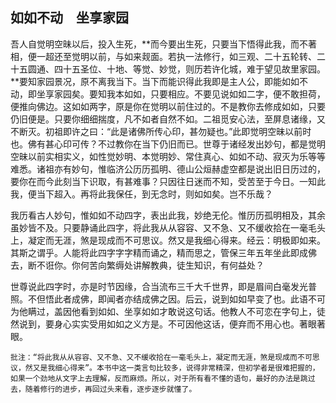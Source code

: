 ##  如如不动　坐享家园

吾人自觉明空昧以后，投入生死，**而今要出生死，只要当下悟得此我，而不著相，便一超还至觉明以前，与如来觌面。若执一法修行，如三观、二十五轮转、二十五圆通、四十五圣位、十地、等觉、妙觉，则历若许化城，难于望见故里家园。**要知家园景况，原不离我当下。当下而能识得此我即是主人公，即能如如不动，即坐享家园矣。要知我本如如，只要相应。不要见说如如二字，便不敢担荷，便推向佛边。这如如两字，原是你在觉明以前住过的。不是教你去修成如如，只要仍旧便是。只要你细细揣度，凡不如者自然不如。二祖觅安心法，至屏息诸缘，又不断灭。初祖即许之曰：“此是诸佛所传心印，甚勿疑也。”此即觉明空昧以前时也。佛有甚心印可传？不过教你在当下仍旧而已。世尊于诸经发出妙句，都是觉明空昧以前实相实义，如性觉妙明、本觉明妙、常住真心、如如不动、寂灭为乐等等难悉。诸祖亦有妙句，惟临济公历历孤明、德山公烜赫虚空都是说出旧日历过的，要你在而今此刻当下识取，有甚难事？只因往日迷而不知，受苦至于今日。一知此我，便当下超入。再将此我保任，到无念时，则如如矣。岂不乐哉？

我历看古人妙句，惟如如不动四字，表出此我，妙绝无伦。惟历历孤明相及，其余虽妙皆不及。只要静诵此四字，将此我从从容容、又不急、又不缓收拾在一毫毛头上，凝定而无涯，煞是现成而不可思议。然又是我细心得来。经云：明极即如来。其斯之谓乎。人能将此四字字字精而诵之，精而思之，管保三年五年坐此即成佛去，断不诳你。你何苦向繁缛处讲解教典，徒生知识，有何益处？

世尊说此四字时，亦是时节因缘，合当流布三千大千世界，即是眉间白毫发光普照。不但悟此者成佛，即闻者亦结成佛之因。后云，说到如如早变了也。此语不可为他瞒过，盖因他看到如如、坐享如如才敢说这句话。他教人不可恋在字句上，徒然说到，要身心实实受用如如之义方是。不可因他这话，便弃而不用心也。著眼著眼。

```xu
批注：“将此我从从容容、又不急、又不缓收拾在一毫毛头上，凝定而无涯，煞是现成而不可思议，然又是我细心得来”。本书中这一类言句比较多，说得非常精深，但初学者是很难把握的，如果一个劲地从文字上去理解，反而麻烦。所以，对于所有看不懂的语句，最好的办法是跳过去，随着修行的进步，再回过头来看，逐步逐步就懂了。
```
